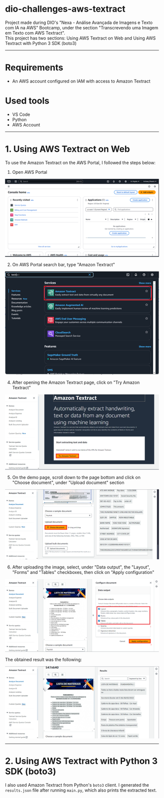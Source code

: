 # dio-challenges-aws-textract
Project made during DIO's "Nexa - Análise Avançada de Imagens e Texto com IA na AWS" Bootcamp, under the section "Transcrevendo uma Imagem em Texto com AWS Textract". \
This project has two sections: Using AWS Textract on Web and Using AWS Textract with Python 3 SDK (boto3)

----------------

# Requirements

- An AWS account configured on IAM with access to Amazon Textract

# Used tools

- VS Code
- Python
- AWS Account

------------------

# 1. Using AWS Textract on Web

To use the Amazon Textract on the AWS Portal, I followed the steps below:

1. Open AWS Portal

![AWS Portal](steps_web/step_01.png)

2. On AWS Portal search bar, type "Amazon Textract"

![Amazon Textract Search](steps_web/step_02.png)

4. After opening the Amazon Textract page, click on "Try Amazon Textract"

![Amazon Textract Portal](steps_web/step_03.png)

5. On the demo page, scroll down to the page bottom and click on "Choose document", under "Upload document" section

![Amazon Textract File Upload](steps_web/step_04.png)
  
6. After uploading the image, select, under "Data output", the "Layout", "Forms" and "Tables" checkboxes, then
	click on "Apply configuration"

![Amazon Textract Configuration](steps_web/step_05.png)

The obtained result was the following:

![Amazon Textract Result](steps_web/result.png)

----------------------

# 2. Using AWS Textract with Python 3 SDK (boto3)

I also used Amazon Textract from Python's `boto3` client. I generated the `results.json` file after running `main.py`, which also prints the extracted text.
